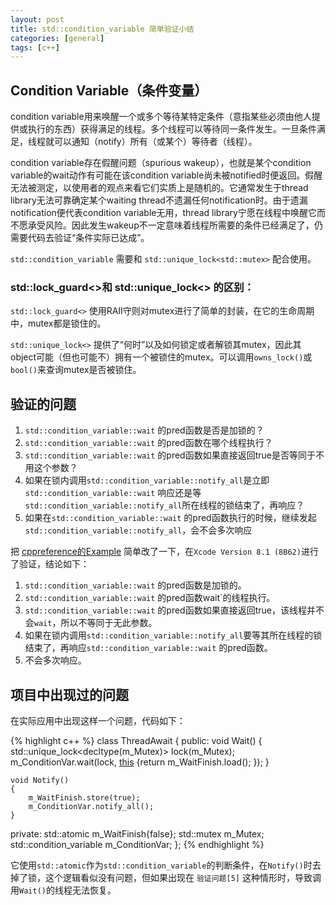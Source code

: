 ```yaml
---
layout: post
title: std::condition_variable 简单验证小结
categories: [general]
tags: [c++]
---
```


## Condition Variable（条件变量）
condition variable用来唤醒一个或多个等待某特定条件（意指某些必须由他人提供或执行的东西）获得满足的线程。多个线程可以等待同一条件发生。一旦条件满足，线程就可以通知（notify）所有（或某个）等待者（线程）。

condition variable存在假醒问题（spurious wakeup），也就是某个condition variable的wait动作有可能在该condition variable尚未被notified时便返回。假醒无法被测定，以使用者的观点来看它们实质上是随机的。它通常发生于thread library无法可靠确定某个waiting thread不遗漏任何notification时。由于遗漏notification便代表condition variable无用，thread library宁愿在线程中唤醒它而不愿承受风险。因此发生wakeup不一定意味着线程所需要的条件已经满足了，仍需要代码去验证“条件实际已达成”。

`std::condition_variable` 需要和 `std::unique_lock<std::mutex>` 配合使用。

### std::lock_guard<>和 std::unique_lock<> 的区别：

`std::lock_guard<>` 使用RAII守则对mutex进行了简单的封装，在它的生命周期中，mutex都是锁住的。

`std::unique_lock<>` 提供了“何时”以及如何锁定或者解锁其mutex，因此其object可能（但也可能不）拥有一个被锁住的mutex。可以调用`owns_lock()`或`bool()`来查询mutex是否被锁住。

## 验证的问题

1. `std::condition_variable::wait` 的pred函数是否是加锁的？
1. `std::condition_variable::wait` 的pred函数在哪个线程执行？
1. `std::condition_variable::wait` 的pred函数如果直接返回true是否等同于不用这个参数？
1. 如果在锁内调用`std::condition_variable::notify_all`是立即 `std::condition_variable::wait` 响应还是等`std::condition_variable::notify_all`所在线程的锁结束了，再响应？
1. 如果在`std::condition_variable::wait` 的pred函数执行的时候，继续发起`std::condition_variable::notify_all`，会不会多次响应

把 [cppreference的Example](http://en.cppreference.com/w/cpp/thread/condition_variable/notify_all) 简单改了一下，在`Xcode Version 8.1 (8B62)`进行了验证，结论如下：

1. `std::condition_variable::wait` 的pred函数是加锁的。
1. `std::condition_variable::wait` 的pred函数wait`的线程执行。
1. `std::condition_variable::wait` 的pred函数如果直接返回true，该线程并不会`wait`，所以不等同于无此参数。
1. 如果在锁内调用`std::condition_variable::notify_all`要等其所在线程的锁结束了，再响应`std::condition_variable::wait` 的pred函数。
1. 不会多次响应。


## 项目中出现过的问题
在实际应用中出现这样一个问题，代码如下：

{% highlight c++ %}
class ThreadAwait
{
public:
    void Wait()
    {
        std::unique_lock<decltype(m_Mutex)> lock(m_Mutex);
        m_ConditionVar.wait(lock, [this]() {return m_WaitFinish.load(); });
    }

    void Notify()
    {
        m_WaitFinish.store(true);
        m_ConditionVar.notify_all();
    }
private:
    std::atomic<bool> m_WaitFinish{false};
    std::mutex m_Mutex;
    std::condition_variable m_ConditionVar;
};
{% endhighlight %}

它使用`std::atomic`作为`std::condition_variable`的判断条件，在`Notify()`时去掉了锁，这个逻辑看似没有问题，但如果出现在 `验证问题[5]` 这种情形时，导致调用`Wait()`的线程无法恢复。